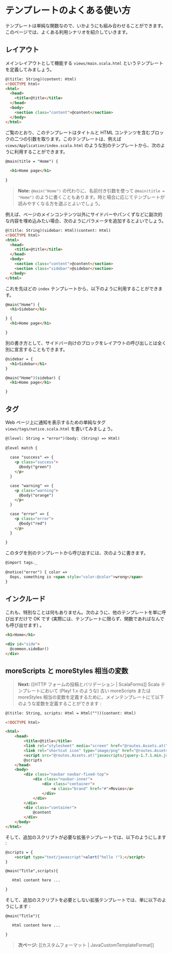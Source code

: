 <!--
# Common template use cases
-->
# テンプレートのよくある使い方

<!--
Templates, being simple functions, can be composed in any way you want. Below are a few examples of some common scenarios.
-->
テンプレートは単純な関数なので、いかようにも組み合わせることができます。このページでは、よくある利用シナリオを紹介していきます。

<!--
## Layout
-->
## レイアウト

<!--
Let’s declare a `views/main.scala.html` template that will act as a main layout template:
-->
メインレイアウトとして機能する `views/main.scala.html` というテンプレートを定義してみましょう。

```html
@(title: String)(content: Html)
<!DOCTYPE html>
<html>
  <head>
    <title>@title</title>
  </head>
  <body>
    <section class="content">@content</section>
  </body>
</html>

```

<!--
As you can see, this template takes two parameters: a title and an HTML content block. Now we can use it from another `views/Application/index.scala.html` template:
-->
ご覧のとおり、このテンプレートはタイトルと HTML コンテンツを含むブロックの二つの引数を取ります。このテンプレートは、例えば `views/Application/index.scala.html` のような別のテンプレートから、次のように利用することができます。

```html
@main(title = "Home") {
    
  <h1>Home page</h1>
    
}
```

<!--
> **Note:** You can use both named parameters (like `@main(title = "Home")` and positional parameters, like `@main("Home")`. Choose whichever is clearer in a specific context.
-->
> **Note:** `@main("Home")` の代わりに、名前付き引数を使って `@main(title = "Home")` のように書くこともあります。時と場合に応じてテンプレートが読みやすくなる方を選ぶとよいでしょう。

<!--
Sometimes you need a second page-specific content block for a sidebar or breadcrumb trail, for example. You can do this with an additional parameter:
-->
例えば、ページのメインコンテンツ以外にサイドバーやパンくずなどに副次的な内容を埋め込みたい場合、次のようにパラメータを追加するとよいでしょう。

```html
@(title: String)(sidebar: Html)(content: Html)
<!DOCTYPE html>
<html>
  <head>
    <title>@title</title>
  </head>
  <body>
    <section class="content">@content</section>
    <section class="sidebar">@sidebar</section>
  </body>
</html>
```

<!--
Using this from our ‘index’ template, we have:
-->
これを先ほどの `index` テンプレートから、以下のように利用することができます。

```html
@main("Home") {
  <h1>Sidebar</h1>

} {
  <h1>Home page</h1>

}
```

<!--
Alternatively, we can declare the sidebar block separately:
-->
別の書き方として、サイドバー向けのブロックをレイアウトの呼び出しとは全く別に宣言することもできます。

```html
@sidebar = {
  <h1>Sidebar</h1>
}

@main("Home")(sidebar) {
  <h1>Home page</h1>

}
```


<!--
## Tags (they are just functions right?)
-->
## タグ

<!--
Let’s write a simple `views/tags/notice.scala.html` tag that displays an HTML notice:
-->
Web ページ上に通知を表示するための単純なタグ `views/tags/notice.scala.html` を書いてみましょう。

```html
@(level: String = "error")(body: (String) => Html)
 
@level match {
    
  case "success" => {
    <p class="success">
      @body("green")
    </p>
  }

  case "warning" => {
    <p class="warning">
      @body("orange")
    </p>
  }

  case "error" => {
    <p class="error">
      @body("red")
    </p>
  }
    
}
```

<!--
And now let’s use it from another template:
-->
このタグを別のテンプレートから呼び出すには、次のように書きます。

```html
@import tags._
 
@notice("error") { color =>
  Oops, something is <span style="color:@color">wrong</span>
}
```

<!--
## Includes
-->
## インクルード

<!--
Again, there’s nothing special here. You can just call any other template you like (or in fact any other function, wherever it is defined):
-->
これも、特別なことは何もありません。次のように、他のテンプレートを単に呼び出すだけで OK です (実際には、テンプレートに限らず、関数であればなんでも呼び出せます) 。

```html
<h1>Home</h1>
 
<div id="side">
  @common.sideBar()
</div>
```

<!--
## moreScripts and moreStyles equivalents
-->
## moreScripts と moreStyles 相当の変数
<!--
> **Next:** [[HTTP form submission and validation | ScalaForms]]
To define old moreScripts or moreStyles variables equivalents (like on Play! 1.x) on a Scala template, you can define a variable in the main template like this :
-->
> **Next:** [[HTTP フォームの投稿とバリデーション | ScalaForms]]
Scala テンプレートにおいて (Play! 1.x のような) 古い moreScripts または moreStyles 相当の変数を定義するために、メインテンプレートにて以下のような変数を定義することができます :

```html
@(title: String, scripts: Html = Html(""))(content: Html)

<!DOCTYPE html>

<html>
    <head>
        <title>@title</title>
        <link rel="stylesheet" media="screen" href="@routes.Assets.at("stylesheets/main.css")">
        <link rel="shortcut icon" type="image/png" href="@routes.Assets.at("images/favicon.png")">
        <script src="@routes.Assets.at("javascripts/jquery-1.7.1.min.js")" type="text/javascript"></script>
        @scripts
    </head>
    <body>
        <div class="navbar navbar-fixed-top">
            <div class="navbar-inner">
                <div class="container">
                    <a class="brand" href="#">Movies</a>
                </div>
            </div>
        </div>
        <div class="container">
            @content
        </div>
    </body>
</html>
```

<!--
And on an extended template that need an extra script : 
-->
そして、追加のスクリプトが必要な拡張テンプレートでは、以下のようにします :

```html
@scripts = {
    <script type="text/javascript">alert("hello !");</script>
}

@main("Title",scripts){

   Html content here ...

}

```

<!--
And on an extended template that not need an extra script, just like this :
-->
そして、追加のスクリプトを必要としない拡張テンプレートでは、単に以下のようにします :

```html
@main("Title"){

   Html content here ...

}
```

<!--
> **Next:** [[Custom formats | JavaCustomTemplateFormat]]
-->
> **次ページ:** [[カスタムフォーマット | JavaCustomTemplateFormat]]
